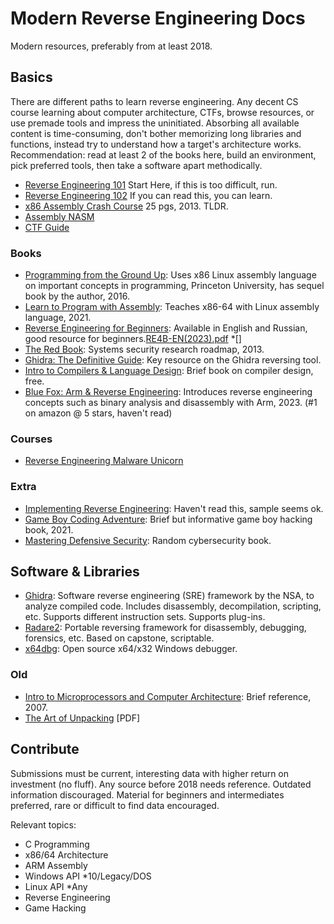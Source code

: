 # Modern Reverse Engineering Docs
Modern resources, preferably from at least 2018.

## Basics
There are different paths to learn reverse engineering. Any decent CS course learning about computer architecture, CTFs, browse resources, or use premade tools and impress the uninitiated. Absorbing all available content is time-consuming, don't bother memorizing long libraries and functions, instead try to understand how a target's architecture works. Recommendation: read at least 2 of the books here, build an environment, pick preferred tools, then take a software apart methodically.

* [Reverse Engineering 101](https://intezer.com/blog/malware-analysis/malware-reverse-engineering-beginners/) Start Here, if this is too difficult, run.
* [Reverse Engineering 102](https://www.shadowinfosec.io/2018/05/a-gentle-introduction-into-arm-assembly.html) If you can read this, you can learn.
* [x86 Assembly Crash Course](https://sensepost.com/blogstatic/2014/01/SensePost_crash_course_in_x86_assembly-.pdf) 25 pgs, 2013. TLDR.
* [Assembly NASM](https://pacman128.github.io/pcasm/)
* [CTF Guide](https://trailofbits.github.io/ctf/)

### Books
* [Programming from the Ground Up](https://www.amazon.com/Programming-Ground-Up-Jonathan-Bartlett/dp/1540831825): Uses x86 Linux assembly language on important concepts in programming, Princeton University, has sequel book by the author, 2016.
* [Learn to Program with Assembly](https://www.amazon.com/Learn-Program-Assembly-Foundational-Programmers/dp/1484274369): Teaches x86-64 with Linux assembly language, 2021.
* [Reverse Engineering for Beginners](https://beginners.re/): Available in English and Russian, good resource for beginners.[RE4B-EN(2023).pdf](https://github.com/HimoriK/Modern-Reverse-Engineering-Docs/files/11470339/RE4B-EN.2023.pdf)
*[]
* [The Red Book](https://www.red-book.eu/m/documents/syssec_red_book.pdf): Systems security research roadmap, 2013.
* [Ghidra: The Definitive Guide](https://www.amazon.com/product-reviews/1718501021): Key resource on the Ghidra reversing tool.
* [Intro to Compilers & Language Design](https://www3.nd.edu/~dthain/compilerbook/compilerbook.pdf): Brief book on compiler design, free.
* [Blue Fox: Arm & Reverse Engineering](https://www.amazon.com/Blue-Fox-Assembly-Internals-Analysis/dp/1119745306): Introduces reverse engineering concepts such as binary analysis
and disassembly with Arm, 2023. (#1 on amazon @ 5 stars, haven't read)

### Courses
* [Reverse Engineering Malware Unicorn](https://malwareunicorn.org/workshops/re101.html#0)

### Extra
* [Implementing Reverse Engineering](https://www.amazon.com/product-reviews/B09DT5N5JP): Haven't read this, sample seems ok.
* [Game Boy Coding Adventure](https://www.amazon.com/Game-Boy-Coding-Adventure-programming-ebook/dp/B0B7FY5576): Brief but informative game boy hacking book, 2021.
* [Mastering Defensive Security](https://www.amazon.com/Mastering-Defensive-Security-techniques-infrastructure-ebook/dp/B09BZXC5SC): Random cybersecurity book.

## Software & Libraries
* [Ghidra](https://github.com/NationalSecurityAgency/ghidra): Software reverse engineering (SRE) framework by the NSA, to analyze compiled code. Includes disassembly, decompilation, scripting, etc. Supports different instruction sets. Supports plug-ins.
* [Radare2](http://www.radare.org/): Portable reversing framework for disassembly, debugging, forensics, etc. Based on capstone, scriptable.
* [x64dbg](http://x64dbg.com/): Open source x64/x32 Windows debugger.

### Old
* [Intro to Microprocessors and Computer Architecture](https://www.amazon.com/Inside-Machine-Introduction-Microprocessors-Architecture/dp/1593276680): Brief reference, 2007.
* [The Art of Unpacking](https://www.blackhat.com/presentations/bh-usa-07/Yason/Whitepaper/bh-usa-07-yason-WP.pdf) [PDF]

## Contribute
Submissions must be current, interesting data with higher return on investment (no fluff).
Any source before 2018 needs reference. Outdated information discouraged. Material for beginners and intermediates
preferred, rare or difficult to find data encouraged.

Relevant topics:

* C Programming
* x86/64 Architecture
* ARM Assembly
* Windows API *10/Legacy/DOS
* Linux API *Any
* Reverse Engineering
* Game Hacking
